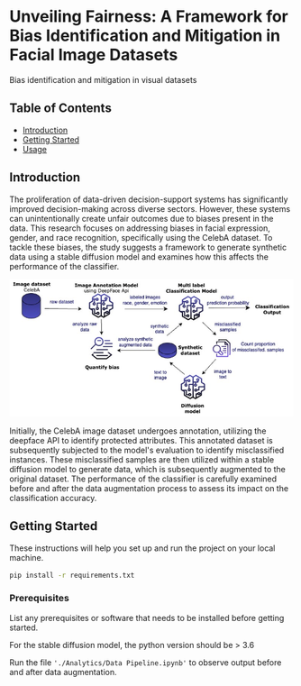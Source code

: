 # Unveiling Fairness: A Framework for Bias Identification and Mitigation in Facial Image Datasets

Bias identification and mitigation in visual datasets

## Table of Contents

- [Introduction](#introduction)
- [Getting Started](#getting-started)
- [Usage](#usage)

## Introduction

The proliferation of data-driven decision-support systems has significantly improved decision-making across diverse sectors. However, these systems can unintentionally create unfair outcomes due to biases present in the data. This research focuses on addressing biases in facial expression, gender, and race recognition, specifically using the CelebA dataset. To tackle these biases, the study suggests a framework to generate synthetic data using a stable diffusion model and examines how this affects the performance of the classifier.

<div style="text-align: center;">
    <img src="./architecture.jpg" alt="Architecture" />
</div>



Initially, the CelebA image dataset undergoes annotation, utilizing the deepface API to identify protected attributes. This annotated dataset is subsequently subjected to the model's evaluation to identify misclassified instances. These misclassified samples are then utilized within a stable diffusion model to generate  data, which is subsequently augmented to the original dataset. The performance of the classifier is carefully examined before and after the data augmentation process to assess its impact on the classification accuracy.

## Getting Started

These instructions will help you set up and run the project on your local machine.

```bash
pip install -r requirements.txt
```


### Prerequisites

List any prerequisites or software that needs to be installed before getting started.

For the stable diffusion model, the python version should be > 3.6

Run the file  `'./Analytics/Data Pipeline.ipynb'` to observe output before and after data augmentation.


